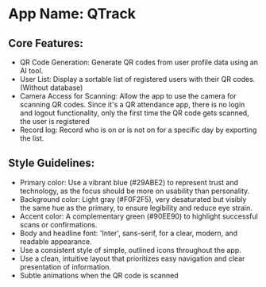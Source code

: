 # **App Name**: QTrack

## Core Features:

- QR Code Generation: Generate QR codes from user profile data using an AI tool.
- User List: Display a sortable list of registered users with their QR codes. (Without database)
- Camera Access for Scanning: Allow the app to use the camera for scanning QR codes. Since it's a QR attendance app, there is no login and logout functionality, only the first time the QR code gets scanned, the user is registered
- Record log: Record who is on or is not on for a specific day by exporting the list.

## Style Guidelines:

- Primary color: Use a vibrant blue (#29ABE2) to represent trust and technology, as the focus should be more on usability than personality.
- Background color: Light gray (#F0F2F5), very desaturated but visibly the same hue as the primary, to ensure legibility and reduce eye strain.
- Accent color: A complementary green (#90EE90) to highlight successful scans or confirmations.
- Body and headline font: 'Inter', sans-serif, for a clear, modern, and readable appearance.
- Use a consistent style of simple, outlined icons throughout the app.
- Use a clean, intuitive layout that prioritizes easy navigation and clear presentation of information.
- Subtle animations when the QR code is scanned